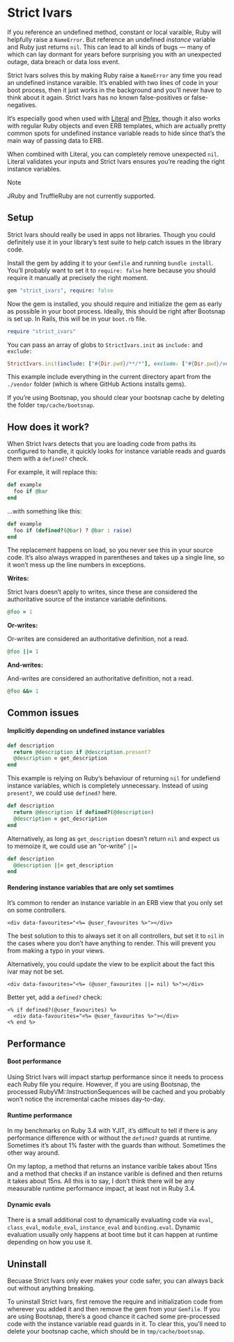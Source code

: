 # Strict Ivars

If you reference an undefined method, constant or local varaible, Ruby will helpfully raise a `NameError`. But reference an undefined _instance_ variable and Ruby just returns `nil`. This can lead to all kinds of bugs — many of which can lay dormant for years before surprising you with an unexpected outage, data breach or data loss event.

Strict Ivars solves this by making Ruby raise a `NameError` any time you read an undefined instance varaible. It’s enabled with two lines of code in your boot process, then it just works in the background and you’ll never have to think about it again. Strict Ivars has no known false-positives or false-negatives.

It‘s especially good when used with [Literal](https://literal.fun) and [Phlex](https://www.phlex.fun), though it also works with regular Ruby objects and even ERB templates, which are actually pretty common spots for undefined instance variable reads to hide since that’s the main way of passing data to ERB.

When combined with Literal, you can completely remove unexpected `nil`. Literal validates your inputs and Strict Ivars ensures you’re reading the right instance variables.

> [!NOTE]  
> JRuby and TruffleRuby are not currently supported.

## Setup

Strict Ivars should really be used in apps not libraries. Though you could definitely use it in your library’s test suite to help catch issues in the library code.

Install the gem by adding it to your `Gemfile` and running `bundle install`. You’ll probably want to set it to `require: false` here because you should require it manually at precisely the right moment.

```ruby
gem "strict_ivars", require: false
```

Now the gem is installed, you should require and initialize the gem as early as possible in your boot process. Ideally, this should be right after Bootsnap is set up. In Rails, this will be in your `boot.rb` file.

```ruby
require "strict_ivars"
```

You can pass an array of globs to `StrictIvars.init` as `include:` and `exclude:`

```ruby
StrictIvars.init(include: ["#{Dir.pwd}/**/*"], exclude: ["#{Dir.pwd}/vendor/**/*"])
```

This example include everything in the current directory apart from the `./vendor` folder (which is where GitHub Actions installs gems).

If you’re using Bootsnap, you should clear your bootsnap cache by deleting the folder `tmp/cache/bootsnap`.

## How does it work?

When Strict Ivars detects that you are loading code from paths its configured to handle, it quickly looks for instance variable reads and guards them with a `defined?` check.

For example, it will replace this:

```ruby
def example
  foo if @bar
end
```

...with something like this:

```ruby
def example
  foo if (defined?(@bar) ? @bar : raise)
end
```

The replacement happens on load, so you never see this in your source code. It’s also always wrapped in parentheses and takes up a single line, so it won’t mess up the line numbers in exceptions.

**Writes:**

Strict Ivars doesn’t apply to writes, since these are considered the authoritative source of the instance variable definitions.

```ruby
@foo = 1
```

**Or-writes:**

Or-writes are considered an authoritative definition, not a read.

```ruby
@foo ||= 1
```

**And-writes:**

And-writes are considered an authoritative definition, not a read.

```ruby
@foo &&= 1
```

## Common issues

#### Implicitly depending on undefined instance variables

```ruby
def description
  return @description if @description.present?
  @description = get_description
end
```

This example is relying on Ruby’s behaviour of returning `nil` for undefiend instance variables, which is completely unnecessary. Instead of using `present?`, we could use `defined?` here.

```ruby
def description
  return @description if defined?(@description)
  @description = get_description
end
```

Alternatively, as long as `get_description` doesn’t return `nil` and expect us to memoize it, we could use an “or-write” `||=`

```ruby
def description
  @description ||= get_description
end
```

#### Rendering instance variables that are only set somtimes

It’s common to render an instance variable in an ERB view that you only set on some controllers.

```erb
<div data-favourites="<%= @user_favourites %>"></div>
```

The best solution to this to always set it on all controllers, but set it to `nil` in the cases where you don’t have anything to render. This will prevent you from making a typo in your views.

Alternatively, you could update the view to be explicit about the fact this ivar may not be set.

```erb
<div data-favourites="<%= (@user_favourites ||= nil) %>"></div>
```

Better yet, add a `defined?` check:

```erb
<% if defined?(@user_favourites) %>
  <div data-favourites="<%= @user_favourites %>"></div>
<% end %>
```

## Performance

#### Boot performance

Using Strict Ivars will impact startup performance since it needs to process each Ruby file you require. However, if you are using Bootsnap, the processed RubyVM::InstructionSequences will be cached and you probably won’t notice the incremental cache misses day-to-day.

#### Runtime performance

In my benchmarks on Ruby 3.4 with YJIT, it’s difficult to tell if there is any performance difference with or without the `defined?` guards at runtime. Sometimes it’s about 1% faster with the guards than without. Sometimes the other way around.

On my laptop, a method that returns an instance varible takes about 15ns and a method that checks if an instance varible is defined and then returns it takes about 15ns. All this is to say, I don’t think there will be any measurable runtime performance impact, at least not in Ruby 3.4.

#### Dynamic evals

There is a small additional cost to dynamically evaluating code via `eval`, `class_eval`, `module_eval`, `instance_eval` and `binding.eval`. Dynamic evaluation usually only happens at boot time but it can happen at runtime depending on how you use it.

## Uninstall

Becuase Strict Ivars only ever makes your code safer, you can always back out without anything breaking.

To uninstall Strict Ivars, first remove the require and initialization code from wherever you added it and then remove the gem from your `Gemfile`. If you are using Bootsnap, there’s a good chance it cached some pre-processed code with the instance variable read guards in it. To clear this, you’ll need to delete your bootsnap cache, which should be in `tmp/cache/bootsnap`.

